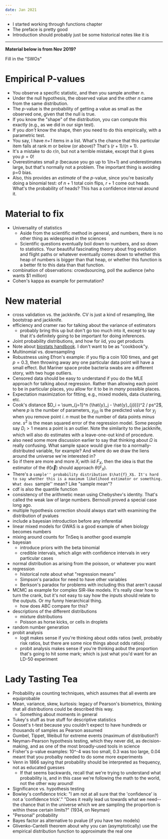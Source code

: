 ```yaml
---
date: Jan 2021
---
```


- I started working through functions chapter
- The preface is pretty good
- Introduction should probably just be some historical notes like it is

---

**Material below is from Nov 2019?**

Fill in the "SWOs"

# Empirical P-values

- You observe a specific statistic, and then you sample another *n*.
- Under the null hypothesis, the observed value and the other *n* came from the same distribution.
- The *p*-value is the probability of getting a value as small as the observed one, given that the null is true.
- If you know the "shape" of the distribution, you can compute this exactly (e.g., as we did in our sign test).
- If you *don't* know the shape, then you need to do this empirically, with a parametric test.
- You say, I have *n+1* items in a list. What's the chance that this particular item falls at rank *m* or below (or above)? That's $(r+1)/(n+1)$.
- It's a mistake to do $r/n$, but not a terrible mistake, except that it gives you $p=0$!
- Overestimates small $p$ (because you go up to 1/n+1) and underestimates large, but that's normally not a problem. The important thing is avoiding p=0 bias.
- Also, this provides an *estimate* of the $p$-value, since you're basically doing a binomial test: of $n+1$ total coin flips, $r+1$ come out heads. What's the probability of heads? This has a confidence interval around it.

# Material to fix

- Universality of statistics
  - Aside from the scientific method in general, and numbers, there is no other thing as widespread in the sciences
  - Scientific questions eventually boil down to numbers, and so down to statistics. Your beautiful fascinating theory about frog evolution and flight paths or whatever eventually comes down to whether this heap of numbers is bigger than that heap, or whether this function is a better fit to this data than that function.
- combination of observations: crowdsourcing, poll the audience (who wants $1 million)
- Cohen's kappa as example for permutation?


# New material

- cross validation vs. the jackknife. CV is just a kind of resampling, like bootstrap and jackknife.
- efficiency and cramer rao for talking about the variance of estimators
    - probably bring this up but don't go too much into it, except to say that it's definitely going to be important for doing inferences.
- Joint probability distributions, and how for iid, you get products
- Note about [biostats handbook](http://www.biostathandbook.com/). I don't want to be as "cookbook"y.
- Multinomial vs. downsampling
- Robustness using Efron's example: if you flip a coin 100 times, and get $p=0.3$, then throwing away any one particular data point will have a small effect. But Mariner space probe bacteria swabs are a different story, with two huge outliers.
- Censored data should be easy to understand if you do the MLE approach for talking about regression. Rather than allowing each point to be in particular places, you allow for it to be in *many* possible places.
- Expectation maximization for fitting, e.g., mixed models, data clustering, etc.
- Cook's distance $D_i = \sum_{j=1}^n (\hat{y}_j  - \hat{y}_{j(i)})^2 / ps^2$, where $p$ is the number of parameters, $y_{j(i)}$ is the predicted value for $y_j$ when you remove point $i$. $n$ must be the number of data points *minus one*. $s^2$ is the mean squared error of the regression model. Some people say $D_i > 1$ means a point is an outlier. Note the similarity to the jackknife, which will also do estimates with a leave-one-out kind of procedure.
- also need some more discussion earlier to say that thinking about $\Omega$ is really confusing. What sample space would give rise to a normally-distributed variable, for example? And where do we draw the liens around the universe we're interested in?
- So if there are more and more $X_i$ with iid $F_X$, then the idea is that the estimator of the $\hat{\theta}(\vec{x})$ should approach $\theta(F_X)$.
- There's a ``sample'' probability distribution $\hat{f}_X$. It's hard to say whether this is a maximum likelihood estimator or something. What does ``sample'' mean? Like "sample mean"?
- cdf is also the quantile function
- consistency of the arithmetic mean using Chebyshev's identity. That's called the weak law of large numbers. Bernoulli proved a special case long ago.
- multiple hypothesis correction should always start with examining the distribution of pvalues
- include a bayesian introduction before any inferential
- linear mixed models for GWAS is a good example of when biology becomes numbers
- mixing around counts for TnSeq is another good example
- bayesian
    - introduce priors with the beta binomial
    - credible intervals, which align with confidence intervals in very particular cases
- normal distribution as arising from the poisson, or whatever you want
- regression
    - historical note about what "regression means"
    - Simpson's paradox for need to have other variables
    - Berkson's paradox for problems with including this that aren't causal
- MCMC as example for complex SIR-like models. It's really clear how to turn the crank, but it's not easy to say how the inputs should relate to the outputs. Or my funny hierarchical thing.
    - how does ABC compare for this?
- descriptions of the different distributions
    - mixture distributions
    - Poisson as horse kicks, or cells in droplets
- random number generation
- probit analysis
    - logit makes sense if you're thinking about odds ratios (well, probably risk ratios, but there are some nice things about odds ratios)
    - probit analysis makes sense if you're thinking aobut the proportion that's going to hit some mark; which is just what you'd want for an LD-50 experiment

# Lady Tasting Tea

- Probability as counting techniques, which assumes that all events are equiprobable
- Mean, variance, skew, kurtosis: legacy of Pearson's biometrics, thinking that all distributions could be described this way.
    - Something about moments in general
- Tukey's stuff as true stuff for descriptive statistics
- Gosset's t-test because you couldn't expect to have hundreds or thousands of samples as Pearson assumed
- Gumbel, Tippet, Weibull for extreme events (maximum of distribution?)
- Neyman-Pearson hypothesis testing, which they never did, as decision-making, and as one of the most broadly-used tools in science
- Fisher's p-value examples: 10^-4 was too small, 0.3 was too large, 0.04 meant that you probalby needed to do some more experiments
- Venn in 1866 saying that probability should be interpreted as frequency, not as educated guesses
    - If that seems backwards, recall that we're trying to understand what probability is, and in this case we're following the math to the world, not the other way around!
- Significance vs. hypothesis testing
- Bowley's confidence trick: "I am not at all sure that the 'confidence' is not a 'confidence trick'." "Does it really lead us towards what we need--the chance that in the universe which we are sampling the proportion is within these certain limits?" (1934, on Neyman)
- "Personal" probability
- Bayes factor as alternative to pvalue (if you have two models)
- Glivenko-Cantelli theorem about why you can (asymptotically) use the empirical distribution function to approximate the real one
